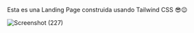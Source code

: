 Esta es una Landing Page construida usando Tailwind CSS
😎😉



![Screenshot (227)](https://github.com/Aran-tm/mario_landing_page/assets/113542332/a55cd144-dfa1-450a-afb0-3c8944b9b1d0)
